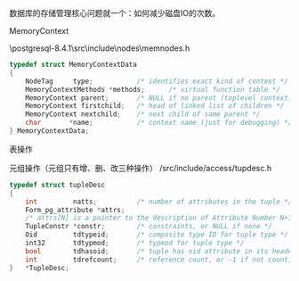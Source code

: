 数据库的存储管理核心问题就一个：如何减少磁盘IO的次数。

MemoryContext

\postgresql-8.4.1\src\include\nodes\memnodes.h

```C
typedef struct MemoryContextData
{
	NodeTag		type;			/* identifies exact kind of context */
	MemoryContextMethods *methods;		/* virtual function table */
	MemoryContext parent;		/* NULL if no parent (toplevel context) */
	MemoryContext firstchild;	/* head of linked list of children */
	MemoryContext nextchild;	/* next child of same parent */
	char	   *name;			/* context name (just for debugging) */
} MemoryContextData;
```

表操作


元组操作（元组只有增、删、改三种操作）
/src/include/access/tupdesc.h
```C
typedef struct tupleDesc
{
	int			natts;			/* number of attributes in the tuple */
	Form_pg_attribute *attrs;
	/* attrs[N] is a pointer to the description of Attribute Number N+1 */
	TupleConstr *constr;		/* constraints, or NULL if none */
	Oid			tdtypeid;		/* composite type ID for tuple type */
	int32		tdtypmod;		/* typmod for tuple type */
	bool		tdhasoid;		/* tuple has oid attribute in its header */
	int			tdrefcount;		/* reference count, or -1 if not counting */
}	*TupleDesc;

```